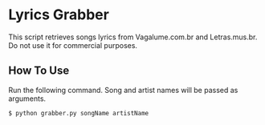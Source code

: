 # Lyrics Grabber
This script retrieves songs lyrics from Vagalume.com.br and Letras.mus.br. Do not use it for commercial purposes.

## How To Use
Run the following command. Song and artist names will be passed as arguments.

```bash
$ python grabber.py songName artistName
```
